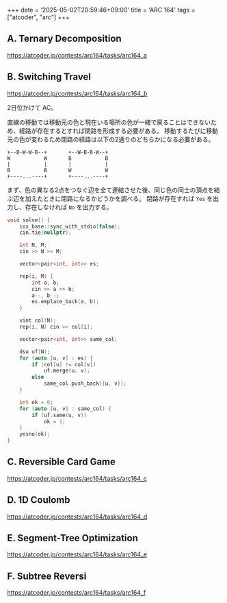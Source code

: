 +++
date = '2025-05-02T20:59:46+09:00'
title = 'ARC 164'
tags = ["atcoder", "arc"]
+++

## A. Ternary Decomposition

<https://atcoder.jp/contests/arc164/tasks/arc164_a>

## B. Switching Travel

<https://atcoder.jp/contests/arc164/tasks/arc164_b>

2日位かけて AC。

直線の移動では移動元の色と現在いる場所の色が一緒で戻ることはできないため、経路が存在するとすれば閉路を形成する必要がある。
移動するたびに移動元の色が変わるため閉路の経路は以下の2通りのどちらかになる必要がある。

```text
+--B-W-W-B--+       +--W-B-B-W--+
W           W       B           B
|           |       |           |
B           B       W           W
+----...----+       +----...----+
```

まず、色の異なる2点をつなぐ辺を全て連結させた後、同じ色の同士の頂点を結ぶ辺を加えたときに閉路になるかどうかを調べる。
閉路が存在すれば `Yes` を出力し、存在しなければ `No` を出力する。

```cpp
void solve() {
    ios_base::sync_with_stdio(false);
    cin.tie(nullptr);

    int N, M;
    cin >> N >> M;

    vector<pair<int, int>> es;

    rep(i, M) {
        int a, b;
        cin >> a >> b;
        a--, b--;
        es.emplace_back(a, b);
    }

    vint col(N);
    rep(i, N) cin >> col[i];

    vector<pair<int, int>> same_col;

    dsu uf(N);
    for (auto [u, v] : es) {
        if (col[u] != col[v])
            uf.merge(u, v);
        else
            same_col.push_back({u, v});
    }

    int ok = 0;
    for (auto [u, v] : same_col) {
        if (uf.same(u, v))
            ok = 1;
    }
    yesno(ok);
}
```

## C. Reversible Card Game

<https://atcoder.jp/contests/arc164/tasks/arc164_c>

## D. 1D Coulomb

<https://atcoder.jp/contests/arc164/tasks/arc164_d>

## E. Segment-Tree Optimization

<https://atcoder.jp/contests/arc164/tasks/arc164_e>

## F. Subtree Reversi

<https://atcoder.jp/contests/arc164/tasks/arc164_f>
